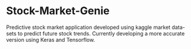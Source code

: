 # Stock-Market-Genie
Predictive stock market application developed using kaggle market data-sets to predict future stock trends. Currently developing a more accurate version using Keras and Tensorflow. 

